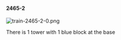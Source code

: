 #### 2465-2
![train-2465-2-0.png](https://github.com/lil-lab/nlvr/raw/master/nlvr/train/images/58/train-2465-2-0.png "train-2465-2-0.png")

There is 1 tower with 1 blue block at the base